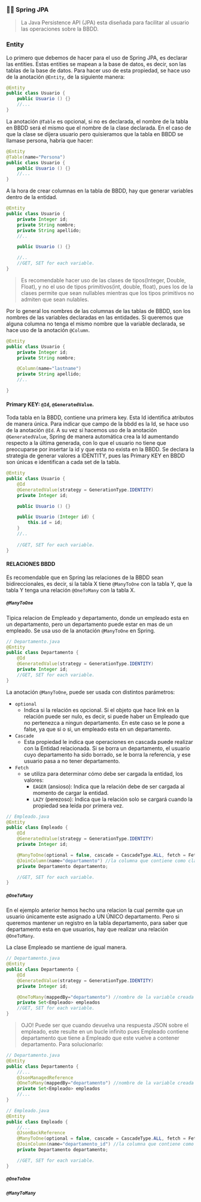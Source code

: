 ### 👨‍🏫 Spring JPA
> La Java Persistence API (JPA) esta diseñada para facilitar al usuario las operaciones sobre la BBDD.

### Entity

Lo primero que debemos de hacer para el uso de Spring JPA, es declarar las entities. Estas entities se mapean a la base de datos, es decir, son las tablas de la base de datos. Para hacer uso de esta propiedad, se hace uso de la anotación `@Entity`, de la siguiente manera:

```java
@Entity
public class Usuario {
    public Usuario () {}
    //...
}
```

La anotación `@Table` es opcional, si no es declarada, el nombre de la tabla en BBDD será el mismo que el nombre de la clase declarada. En el caso de que la clase se dijera usuario pero quisieramos que la tabla en BBDD se llamase persona, habría que hacer:

```java
@Entity
@Table(name="Persona")
public class Usuario {
    public Usuario () {}
    //...
}
```

A la hora de crear columnas en la tabla de BBDD, hay que generar variables dentro de la entidad.

```java
@Entity
public class Usuario {
    private Integer id;
    private String nombre;
    private String apellido;
    //..

    public Usuario () {}

    //..
    //GET, SET for each variable.
}
```

> Es recomendable hacer uso de las clases de tipos(Integer, Double, Float), y no el uso de tipos primitivos(int, double, float), pues los de la clases permite que sean nullables mientras que los tipos primitivos no admiten que sean nulables.

Por lo general los nombres de las columnas de las tablas de BBDD, son los nombres de las variables declaradas en las entidades. Si queremos que alguna columna no tenga el mismo nombre que la variable declarada, se hace uso de la anotación `@Column`.

```java
@Entity
public class Usuario {
    private Integer id;
    private String nombre;

    @Column(name="lastname")
    private String apellido;
    //..

}
```

#### Primary KEY: `@Id`, `@GeneratedValue`.

Toda tabla en la BBDD, contiene una primera key. Esta Id identifica atributos de manera única. Para indicar que campo de la bbdd es la Id, se hace uso de la anotación `@Id`. A su vez si hacemos uso de la anotación `@GeneratedValue`, Spring de manera automática crea la Id aumentando respecto a la última generada, con lo que el usuario no tiene que preocuparse por insertar la id y que esta no exista en la BBDD. Se declara la strategia de generar valores a IDENTITY, pues las Primary KEY en BBDD son únicas e identifican a cada set de la tabla.

```java
@Entity
public class Usuario {
    @Id
    @GeneratedValue(strategy = GenerationType.IDENTITY)
    private Integer id;

    public Usuario () {}

    public Usuario (Integer id) {
        this.id = id;
    }
    //..
    
    //GET, SET for each variable.
}
```

#### RELACIONES BBDD

Es recomendable que en Spring las relaciones de la BBDD sean bidireccionales, es decir, si la tabla X tiene `@ManyToOne` con la tabla Y, que la tabla Y tenga una relación `@OneToMany` con la tabla X.

##### `@ManyToOne`

Tipica relacion de Empleado y departamento, donde un empleado esta en un departamento, pero un departamento puede estar en mas de un empleado. Se usa uso de la anotación `@ManyToOne` en Spring.

```java
// Departamento.java
@Entity
public class Departamento {
    @Id
    @GeneratedValue(strategy = GenerationType.IDENTITY)
    private Integer id;
    //GET, SET for each variable.
}
```

La anotación `@ManyToOne`, puede ser usada con distintos parámetros:
 
* `optional`
    * Indica si la relación es opcional. Si el objeto que hace link en la relación puede ser nulo, es decir, si puede haber un Empleado que no pertenezca a ningun departamento. En este caso se le pone a false, ya que si o si, un empleado esta en un departamento.
* `Cascade`
    * Esta propiedad le indica que operaciones en cascada puede realizar con la Entidad relacionada. Si se borra un departamento, el usuario cuyo departamento ha sido borrado, se le borra la referencia, y ese usuario pasa a no tener departamento.
* `Fetch` 
    * se utiliza para determinar cómo debe ser cargada la entidad, los valores:
        * `EAGER` (ansioso): Indica que la relación debe de ser cargada al momento de cargar la entidad.
        * `LAZY` (perezoso): Indica que la relación solo se cargará cuando la propiedad sea leída por primera vez.

```java
// Empleado.java
@Entity
public class Empleado {
    @Id
    @GeneratedValue(strategy = GenerationType.IDENTITY)
    private Integer id;

    @ManyToOne(optional = false, cascade = CascadeType.ALL, fetch = FetchType.EAGER)
    @JoinColumn(name="departamento") //la columna que contiene como claves ajenas las pk de departamento, se llama departamento.
    private Departamento departamento;

    //GET, SET for each variable.
}
```

##### `@OneToMany`

En el ejemplo anterior hemos hecho una relacion la cual permite que un usuario únicamente este asignado a UN ÚNICO departamento. Pero si queremos mantener un registro en la tabla departamento, para saber que departamento esta en que usuarios, hay que realizar una relación `@OneToMany`.

La clase Empleado se mantiene de igual manera.

```java
// Departamento.java
@Entity
public class Departamento {
    @Id
    @GeneratedValue(strategy = GenerationType.IDENTITY)
    private Integer id;

    @OneToMany(mappedBy="departamento") //nombre de la variable creada en la otra entity?
    private Set<Empleado> empleados
    //GET, SET for each variable.
}
```

> OJO! Puede ser que cuando devuelva una respuesta JSON sobre el empleado, este resulte en un bucle infinito pues Empleado contiene departamento que tiene a Empleado que este vuelve a contener departamento. Para solucionarlo:

```java
// Departamento.java
@Entity
public class Departamento {
    //...
    @JsonManagedReference
    @OneToMany(mappedBy="departamento") //nombre de la variable creada en la otra entity?
    private Set<Empleado> empleados
    //...
}
```

```java
// Empleado.java
@Entity
public class Empleado {
    //...
    @JsonBackReference
    @ManyToOne(optional = false, cascade = CascadeType.ALL, fetch = FetchType.EAGER)
    @JoinColumn(name="departamento_id") //la columna que contiene como claves ajenas las pk de departamento, se llama departamento_id.
    private Departamento departamento;

    //GET, SET for each variable.
}
```



##### `@OneToOne`

##### `@ManyToMany`

